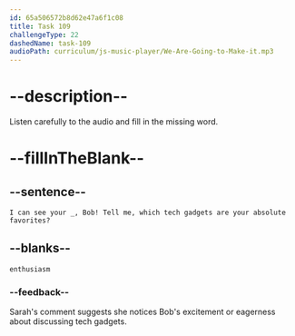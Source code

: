 ```yaml
---
id: 65a506572b8d62e47a6f1c08
title: Task 109
challengeType: 22
dashedName: task-109
audioPath: curriculum/js-music-player/We-Are-Going-to-Make-it.mp3
---
```


<!--
AUDIO REFERENCE:
Sarah: I can see your enthusiasm, Bob! Tell me, which tech gadgets are your absolute favorites?
-->

# --description--

Listen carefully to the audio and fill in the missing word.

# --fillInTheBlank--

## --sentence--

`I can see your _, Bob! Tell me, which tech gadgets are your absolute favorites?`

## --blanks--

`enthusiasm`

### --feedback--

Sarah's comment suggests she notices Bob's excitement or eagerness about discussing tech gadgets.
